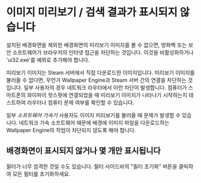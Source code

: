 # 이미지 미리보기 / 검색 결과가 표시되지 않습니다

설치된 배경화면을 제외한 배경화면의 미리보기 이미지를 볼 수 없으면, 방화벽 또는 보안 소프트웨어가 브라우저의 인터넷 접근을 차단하는 것입니다. 이것을 비활성화하거나 'ui32.exe'를 예외로 추가해야 합니다.

미리보기 이미지는 Steam 서버에서 직접 다운로드한 이미지입니다. 미리보기 이미지를 불러올 수 없다면, 무언가 Wallpaper Engine과 Steam 서버 간의 연결을 차단하는 것입니다. 일부 사용자의 경우 네트워크 라우터에서 이런 차단이 발생합니다. 컴퓨터가 스마트폰의 와이파이 핫스팟에 연결되었을 때 미리보기 이미지가 나타나기 시작하는지 테스트하여 라우터나 컴퓨터 문제 여부를 확인할 수 있습니다.

일부 *소프트웨어 가속기* 사용자도 이미지 미리보기를 불러올 때 문제가 발생할 수 있습니다. 네트워크 가속 소프트웨어 때문에 배경에 이미지 파일을 다운로드하는 Wallpaper Engine의 작업이 차단되지 않도록 해야 합니다.

## 배경화면이 표시되지 않거나 몇 개만 표시됩니다

필터가 너무 엄격한 것일 수도 있습니다. 필터 사이드바의 "필터 초기화" 버튼을 클릭하여 모든 필터를 초기화하세요.